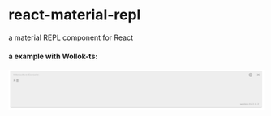 # react-material-repl
a material REPL component for React

#### a example with Wollok-ts:
![example of use](https://github.com/uqbar-project/react-material-repl/blob/development/public/resources/WithWollokExample.gif)
